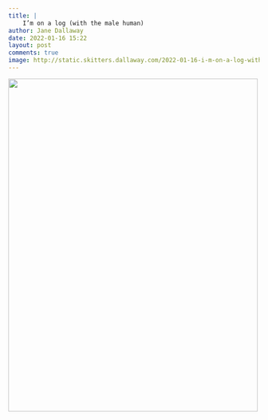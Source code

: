 ```yaml
---
title: |
    I’m on a log (with the male human)
author: Jane Dallaway
date: 2022-01-16 15:22
layout: post
comments: true
image: http://static.skitters.dallaway.com/2022-01-16-i-m-on-a-log-with-the-male-human-fullsize-0.jpeg
---
```


<a href="http://static.skitters.dallaway.com/2022-01-16-i-m-on-a-log-with-the-male-human-fullsize-0.jpeg"><img src="http://static.skitters.dallaway.com/2022-01-16-i-m-on-a-log-with-the-male-human-thumb-0.jpeg" width="500" height="667"></a>



